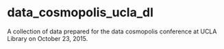 # data_cosmopolis_ucla_dl
A collection of data prepared for the data cosmopolis conference at UCLA Library on October 23, 2015.
